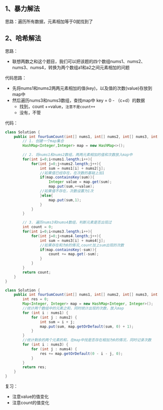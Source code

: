 
## 1、暴力解法

思路：遍历所有数据，元素相加等于0就找到了

## 2、哈希解法

思路：
- 联想两数之和这个题目，我们可以把该题的四个数组nums1、nums2、nums3、nums4，转换为两个数组a1和a2之间元素相加的问题

代码思路：
- 先将nums1和nums2两两元素相加的值(key)，以及值的次数(value)存放到map中
- 然后遍历nums3和nums3数组，查找map中 key = 0 - （c+d）的数据
	- 找到，count +=value，`注意不是count++`
	- 没有，不管

代码：
```java
class Solution {
    public int fourSumCount(int[] nums1, int[] nums2, int[] nums3, int[] nums4) {
        // 1. 创建一个map集合
        HashMap<Integer,Integer> map = new HashMap<>();
        
        // 2. 将nums1和nums2数组，两两元素相加的值和次数放入map中
        for(int i=0;i<nums1.length;i++){
            for(int j=0;j<nums2.length;j++){
                int sum = nums1[i] + nums2[j];
                //如果值已经存在，在次数的基础上加1
                if(map.containsKey(sum)){
                    Integer value = map.get(sum);
                    map.put(sum,++value);
                //如果值不存在，次数设置为1次
                }else{
                    map.put(sum,1);
                }
            }
        }

        // 3. 遍历nums3和nums4数组，判断元素是否出现过
        int count = 0;
        for(int i=0;i<nums3.length;i++){
            for(int j=0;j<nums4.length;j++){
                int sum = nums3[i] + nums4[j];
                //如果存在和为0的情况,count加上sum出现的次数
                if(map.containsKey(-sum)){
                    count += map.get(-sum);
                }
            }
        }
        return count;
    }
}
```

```java
class Solution {
    public int fourSumCount(int[] nums1, int[] nums2, int[] nums3, int[] nums4) {
        int res = 0;
        Map<Integer, Integer> map = new HashMap<Integer, Integer>();
        //统计两个数组中的元素之和，同时统计出现的次数，放入map
        for (int i : nums1) {
            for (int j : nums2) {
                int sum = i + j;
                map.put(sum, map.getOrDefault(sum, 0) + 1);
            }
        }
        //统计剩余的两个元素的和，在map中找是否存在相加为0的情况，同时记录次数
        for (int i : nums3) {
            for (int j : nums4) {
                res += map.getOrDefault(0 - i - j, 0);
            }
        }
        return res;
    }
}
```

复习：
- 注意value的值变化
- 注意count的值变化